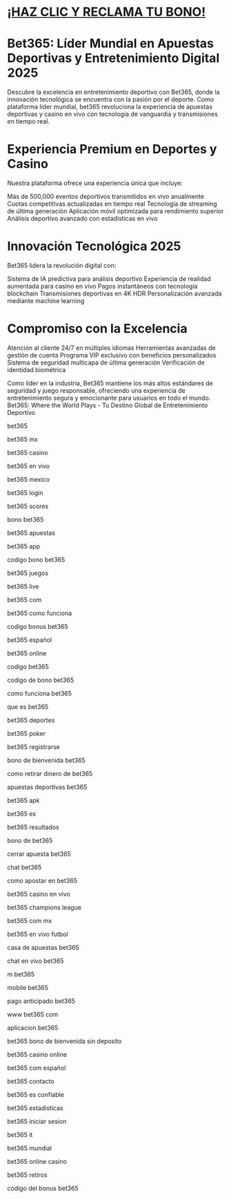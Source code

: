 # <a href="https://bit.ly/casmx">¡HAZ CLIC Y RECLAMA TU BONO!</a>

# Bet365: Líder Mundial en Apuestas Deportivas y Entretenimiento Digital 2025

Descubre la excelencia en entretenimiento deportivo con Bet365, donde la innovación tecnológica se encuentra con la pasión por el deporte. Como plataforma líder mundial, bet365 revoluciona la experiencia de apuestas deportivas y casino en vivo con tecnología de vanguardia y transmisiones en tiempo real.

# Experiencia Premium en Deportes y Casino
Nuestra plataforma ofrece una experiencia única que incluye:

Más de 500,000 eventos deportivos transmitidos en vivo anualmente
Cuotas competitivas actualizadas en tiempo real
Tecnología de streaming de última generación
Aplicación móvil optimizada para rendimiento superior
Análisis deportivo avanzado con estadísticas en vivo

# Innovación Tecnológica 2025
Bet365 lidera la revolución digital con:

Sistema de IA predictiva para análisis deportivo
Experiencia de realidad aumentada para casino en vivo
Pagos instantáneos con tecnología blockchain
Transmisiones deportivas en 4K HDR
Personalización avanzada mediante machine learning

# Compromiso con la Excelencia

Atención al cliente 24/7 en múltiples idiomas
Herramientas avanzadas de gestión de cuenta
Programa VIP exclusivo con beneficios personalizados
Sistema de seguridad multicapa de última generación
Verificación de identidad biométrica

Como líder en la industria, Bet365 mantiene los más altos estándares de seguridad y juego responsable, ofreciendo una experiencia de entretenimiento segura y emocionante para usuarios en todo el mundo.
Bet365: Where the World Plays - Tu Destino Global de Entretenimiento Deportivo

bet365

bet365 mx

bet365 casino

bet365 en vivo

bet365 mexico

bet365 login

bet365 scores

bono bet365

bet365 apuestas

bet365 app

codigo bono bet365

bet365 juegos

bet365 live

bet365 com

bet365 como funciona

codigo bonus bet365

bet365 español

bet365 online

codigo bet365

codigo de bono bet365

como funciona bet365

que es bet365

bet365 deportes

bet365 poker

bet365 registrarse

bono de bienvenida bet365

como retirar dinero de bet365

apuestas deportivas bet365

bet365 apk

bet365 es

bet365 resultados

bono de bet365

cerrar apuesta bet365

chat bet365

como apostar en bet365

bet365 casino en vivo

bet365 champions league

bet365 com mx

bet365 en vivo futbol

casa de apuestas bet365

chat en vivo bet365

m bet365

mobile bet365

pago anticipado bet365

www bet365 com

aplicacion bet365

bet365 bono de bienvenida sin deposito

bet365 casino online

bet365 com español

bet365 contacto

bet365 es confiable

bet365 estadisticas

bet365 iniciar sesion

bet365 it

bet365 mundial

bet365 online casino

bet365 retiros

código del bonus bet365
